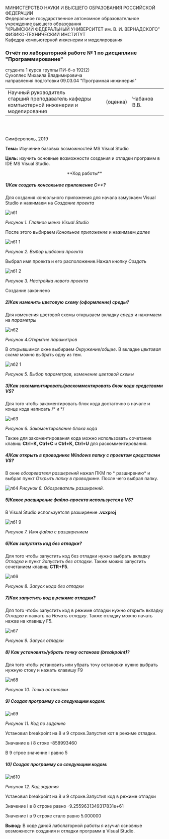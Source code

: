 МИНИСТЕРСТВО НАУКИ  И ВЫСШЕГО ОБРАЗОВАНИЯ РОССИЙСКОЙ ФЕДЕРАЦИИ  
Федеральное государственное автономное образовательное учреждение высшего образования  
"КРЫМСКИЙ ФЕДЕРАЛЬНЫЙ УНИВЕРСИТЕТ им. В. И. ВЕРНАДСКОГО"  
ФИЗИКО-ТЕХНИЧЕСКИЙ ИНСТИТУТ  
Кафедра компьютерной инженерии и моделирования
### Отчёт по лабораторной работе № 1 по дисциплине "Программирование"

студента 1 курса группы ПИ-б-о 192(2)  
Сухоплес Михаила Владимировича  
направления подготовки 09.03.04 "Програмная инжинерия"  

<table>
<tr><td>Научный руководитель<br/> старший преподаватель кафедры<br/> компьютерной инженерии и моделирования</td>
<td>(оценка)</td>
<td>Чабанов В.В.</td>
</tr>
</table>
<br/><br/>

Симферополь, 2019

**Тема:** Изучение базовых возможностей MS Visual Studio

**Цель:** изучить основные возможности создания и отладки программ в IDE MS Visual Studio.

<center> **Ход работы** </center>

##### 1)Как создать консольное приложение С++?
  Для создания консольного приложения для начала замускаем Visual Studio и нажимаем на *Создание проекта*
  
  ![лб1](https://user-images.githubusercontent.com/55508481/73283303-f7537b80-4203-11ea-8253-ae59eb7bcaa1.PNG) 
  
  *Рисунок 1. Главное меню Visual Studio*
  
  После этого выбираем *Конольное приложение* и нажимаем *далее*
  
  ![лб1 1](https://user-images.githubusercontent.com/55508481/73283966-ea835780-4204-11ea-96fa-80268661218b.PNG)

  *Рисунок 2. Выбор шаблона проекта*
  
  Выбрал имя проекта и его расположение.Нажал кнопку *Создать*
  
  ![лб1 2](https://user-images.githubusercontent.com/55508481/73284027-0555cc00-4205-11ea-8963-4f3e2016eb96.PNG)

  
  *Рисунок 3. Настройка нового проекта*
  
  Создание закончено
#####  2)Как изменить цветовую схему (оформление) среды?
Для изменения цветовой схемы открываем вкладку *среда* и нажимаем на *параметры*

![лб2](https://user-images.githubusercontent.com/55508481/73284213-49e16780-4205-11ea-9e95-c1e97810c98d.PNG)


 *Рисунок 4.Открытие параметров*
 
 В открывшимся окне выбираем *Окружение/общие*. В вкладке *цвктовая схема* можно выбрать одну из тем.
 
![лб2 1](https://user-images.githubusercontent.com/55508481/73284275-61205500-4205-11ea-93b8-ffbb99ad2f3f.PNG)
 
 *Рисунок 5. Выбор параметров, изменение цветовой схемы*
 ##### 3)Как закомментировать/раскомментировать блок кода средствами VS?
 Для того чтобы закоментировать блок кода достаточно в начале и конце кода написать /* и */
 
![лб3](https://user-images.githubusercontent.com/55508481/73284465-aa70a480-4205-11ea-8f82-761c93e096e8.PNG)

*Рисунок 6. Закоментирование блока кода*

Также для закоментирования кода можно использовать сочетание клавиш **Ctrl+K, Ctrl+C** и **Ctrl+K, Ctrl+U** для раскомментирования.
##### 4)Как открыть в проводнике Windows папку с проектом средствами VS?
В окне *обозревателя разшерений* нажал ПКМ по * разширению* и выбрал пункт *Открыть папку в проводкине*. После чего выбрал папку.

![лб4](https://user-images.githubusercontent.com/55508481/73284600-e0ae2400-4205-11ea-9c3b-a768453278ea.PNG)
*Рисунок 6. Обозреватель разширений.* 

##### 5)Какое расширение файла-проекта используется в VS?
В Visual Studio используетсяя разширение **.vcxproj**

![лб1 9](https://user-images.githubusercontent.com/55508481/73351576-59fa5500-42a0-11ea-9938-a24dbd4608c0.PNG)


*Рисунок 7. Имя файла с разширением*
##### 6)Как запустить код без отладки?
Для того чтобы запустить код без отладки нужно выбрать вкладку *Отладка* и пункт *Запустить без отладки*. Также можно запустить сочетанием клавиш **CTR+F5**.

![лб6](https://user-images.githubusercontent.com/55508481/73285282-d6d8f080-4206-11ea-9720-daa089ae46ba.PNG)


*Рисунок 8. Запуск кода без отладки*
##### 7)Как запустить код в режиме отладки?
Для того чтобы запустить код в режиме отладки нужно открыть вкладку *Отладка* и нажать на *Начать отладку*. Также отладку можно начать нажав на клавишу F5.

![лб7](https://user-images.githubusercontent.com/55508481/73285352-f243fb80-4206-11ea-94bf-856ced968779.PNG)


*Рисунок 9. Запуск отладки*
##### 8) Как установить/убрать точку останова (breakpoint)?
Для того чтобы установить или убрать точу остановки нужно выбрать нужную стоку и нажать клавишу F9

![лб8](https://user-images.githubusercontent.com/55508481/73285423-0ee03380-4207-11ea-8ba6-ab4d546f0249.PNG)

*Рисунок 10. Точка остановки*

##### 9) Создал программу со следующим кодом: 
![лб9](https://user-images.githubusercontent.com/55508481/73285657-654d7200-4207-11ea-9278-373b02683dba.PNG)



*Рисунок 11. Код по заданию*

Установил breakpoint на 8 и 9 строке.Запустил кот в режиме отладки.

Значание в i 8 стоке  -858993460

В 9 строе значение i равно 5

##### 10) Создал программу со следующим кодом:
![лб10](https://user-images.githubusercontent.com/55508481/73285818-a8a7e080-4207-11ea-8806-61ccb5e92a4e.PNG)

*Рисунок 12. Код задания*

Установил breakpoint на 8 и 9 строке.Запустил код в режиме отладки

Значение i в 8 строке равно  -9.2559631349317831e+61

Значение i в 9 строке стало равно 5.000000

**Вывод:** В ходе даной лаболаторной работы я изучил основные возможности создания и отладки программ в  Visual Studio.